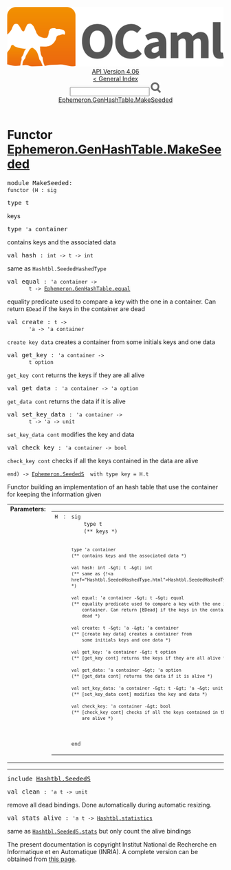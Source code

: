 <!-- ((! set title API !)) ((! set documentation !)) ((! set api !)) ((! set nobreadcrumb !)) -->
<div class="api"><header><nav class="toc brand"><a class="brand" href="https://ocaml.org/"><img src="colour-logo-gray.svg" class="svg" alt="OCaml"></a></nav><nav class="toc"><div class="toc_version"><a href="/docs" id="version-select">API Version 4.06</a></div><a href="index.html">&lt; General Index</a><div class="api_search"><input type="text" name="apisearch" id="api_search" oninput="mySearch(false);" onkeypress="this.oninput();" onclick="this.oninput();" onpaste="this.oninput();">
<img src="search_icon.svg" alt="Search" class="svg" onclick="mySearch(false)"></div>
<div id="search_results"></div><div class="toc_title"><a href="#top">Ephemeron.GenHashTable.MakeSeeded</a></div><ul></ul></nav></header>

<h1>Functor <a href="type_Ephemeron.GenHashTable.MakeSeeded.html">Ephemeron.GenHashTable.MakeSeeded</a></h1>

<pre><span id="MODULEMakeSeeded"><span class="keyword">module</span> MakeSeeded</span>: <div class="sig_block"><code class="code"><span class="keyword">functor</span>&nbsp;(</code><code class="code"><span class="constructor">H</span></code><code class="code">&nbsp;:&nbsp;</code><code class="code"><span class="keyword">sig</span></code></div></pre><div class="sig_block">
<pre><span id="TYPEt"><span class="keyword">type</span> <code class="type"></code>t</span> </pre>
<div class="info ">
<div class="info-desc">
<p>keys</p>
</div>
</div>


<pre><span id="TYPEcontainer"><span class="keyword">type</span> <code class="type">'a</code> container</span> </pre>
<div class="info ">
<div class="info-desc">
<p>contains keys and the associated data</p>
</div>
</div>


<pre><span id="VALhash"><span class="keyword">val</span> hash</span> : <code class="type">int -&gt; t -&gt; int</code></pre><div class="info ">
<div class="info-desc">
<p>same as <code class="code"><span class="constructor">Hashtbl</span>.<span class="constructor">SeededHashedType</span></code></p>
</div>
</div>

<pre><span id="VALequal"><span class="keyword">val</span> equal</span> : <code class="type">'a container -&gt;<br>       t -&gt; <a href="Ephemeron.GenHashTable.html#TYPEequal">Ephemeron.GenHashTable.equal</a></code></pre><div class="info ">
<div class="info-desc">
<p>equality predicate used to compare a key with the one in a
        container. Can return <code class="code"><span class="constructor">EDead</span></code> if the keys in the container are
        dead</p>
</div>
</div>

<pre><span id="VALcreate"><span class="keyword">val</span> create</span> : <code class="type">t -&gt;<br>       'a -&gt; 'a container</code></pre><div class="info ">
<div class="info-desc">
<p><code class="code">create&nbsp;key&nbsp;data</code> creates a container from
        some initials keys and one data</p>
</div>
</div>

<pre><span id="VALget_key"><span class="keyword">val</span> get_key</span> : <code class="type">'a container -&gt;<br>       t option</code></pre><div class="info ">
<div class="info-desc">
<p><code class="code">get_key&nbsp;cont</code> returns the keys if they are all alive</p>
</div>
</div>

<pre><span id="VALget_data"><span class="keyword">val</span> get_data</span> : <code class="type">'a container -&gt; 'a option</code></pre><div class="info ">
<div class="info-desc">
<p><code class="code">get_data&nbsp;cont</code> returns the data if it is alive</p>
</div>
</div>

<pre><span id="VALset_key_data"><span class="keyword">val</span> set_key_data</span> : <code class="type">'a container -&gt;<br>       t -&gt; 'a -&gt; unit</code></pre><div class="info ">
<div class="info-desc">
<p><code class="code">set_key_data&nbsp;cont</code> modifies the key and data</p>
</div>
</div>

<pre><span id="VALcheck_key"><span class="keyword">val</span> check_key</span> : <code class="type">'a container -&gt; bool</code></pre><div class="info ">
<div class="info-desc">
<p><code class="code">check_key&nbsp;cont</code> checks if all the keys contained in the data
        are alive</p>
</div>
</div>
</div><pre><code class="code"><span class="keyword">end</span></code><code class="code">)&nbsp;<span class="keywordsign">-&gt;</span>&nbsp;</code><code class="type"><a href="Ephemeron.SeededS.html">Ephemeron.SeededS</a></code><code class="type">  with type key = H.t</code></pre><div class="info module top">
<div class="info-desc">
<p>Functor building an implementation of an hash table that use the container
      for keeping the information given</p>
</div>
</div>
<table border="0" cellpadding="3" width="100%">
<tbody><tr>
<td align="left" valign="top" width="1%%"><b>Parameters: </b></td>
<td>
<table class="paramstable">
<tbody><tr>
<td align="center" valign="top" width="15%">
<code>H</code></td>
<td align="center" valign="top">:</td>
<td><code class="type">sig
    type t
    (** keys *)

    type 'a container
    (** contains keys and the associated data *)

    val hash: int -&gt; t -&gt; int
    (** same as {!<a href="Hashtbl.SeededHashedType.html">Hashtbl.SeededHashedType</a>} *)

    val equal: 'a container -&gt; t -&gt; equal
    (** equality predicate used to compare a key with the one in a
        container. Can return [EDead] if the keys in the container are
        dead *)

    val create: t -&gt; 'a -&gt; 'a container
    (** [create key data] creates a container from
        some initials keys and one data *)

    val get_key: 'a container -&gt; t option
    (** [get_key cont] returns the keys if they are all alive *)

    val get_data: 'a container -&gt; 'a option
    (** [get_data cont] returns the data if it is alive *)

    val set_key_data: 'a container -&gt; t -&gt; 'a -&gt; unit
    (** [set_key_data cont] modifies the key and data *)

    val check_key: 'a container -&gt; bool
    (** [check_key cont] checks if all the keys contained in the data
        are alive *)
  end</code>
</td></tr></tbody></table>
</td>
</tr>
</tbody></table>
<hr width="100%">

<pre><span class="keyword">include</span> <a href="Hashtbl.SeededS.html">Hashtbl.SeededS</a></pre>

<pre><span id="VALclean"><span class="keyword">val</span> clean</span> : <code class="type">'a t -&gt; unit</code></pre><div class="info ">
<div class="info-desc">
<p>remove all dead bindings. Done automatically during automatic resizing.</p>
</div>
</div>

<pre><span id="VALstats_alive"><span class="keyword">val</span> stats_alive</span> : <code class="type">'a t -&gt; <a href="Hashtbl.html#TYPEstatistics">Hashtbl.statistics</a></code></pre><div class="info ">
<div class="info-desc">
<p>same as <a href="Hashtbl.SeededS.html#VALstats"><code class="code"><span class="constructor">Hashtbl</span>.<span class="constructor">SeededS</span>.stats</code></a> but only count the alive bindings</p>
</div>
</div>
<div class="copyright">The present documentation is copyright Institut National de Recherche en Informatique et en Automatique (INRIA). A complete version can be obtained from <a href="http://caml.inria.fr/pub/docs/manual-ocaml/">this page</a>.</div></div>